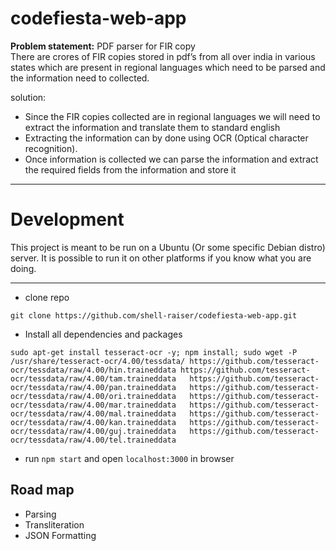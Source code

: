 # codefiesta-web-app
**Problem statement:** PDF parser for FIR copy <br>
There are crores of FIR copies  stored in pdf’s from all over india in various states which are present in regional languages which need to be parsed and the information need to collected.

solution:<br>
* Since the FIR copies collected are in regional languages we will need to extract the information and translate them to standard english 
* Extracting the information can by done using OCR (Optical character recognition). 
* Once information is collected we can parse the information and extract the required fields from the information and store it  

---

# Development
This project is meant to be run on a Ubuntu (Or some specific Debian distro) server. It is possible to run it on other platforms if you know what you are doing.
<br>

---
- clone repo <br>
```
git clone https://github.com/shell-raiser/codefiesta-web-app.git
```

- Install all dependencies and packages
```
sudo apt-get install tesseract-ocr -y; npm install; sudo wget -P /usr/share/tesseract-ocr/4.00/tessdata/ https://github.com/tesseract-ocr/tessdata/raw/4.00/hin.traineddata https://github.com/tesseract-ocr/tessdata/raw/4.00/tam.traineddata   https://github.com/tesseract-ocr/tessdata/raw/4.00/pan.traineddata   https://github.com/tesseract-ocr/tessdata/raw/4.00/ori.traineddata   https://github.com/tesseract-ocr/tessdata/raw/4.00/mar.traineddata   https://github.com/tesseract-ocr/tessdata/raw/4.00/mal.traineddata   https://github.com/tesseract-ocr/tessdata/raw/4.00/kan.traineddata   https://github.com/tesseract-ocr/tessdata/raw/4.00/guj.traineddata   https://github.com/tesseract-ocr/tessdata/raw/4.00/tel.traineddata
```

- run `npm start` and open ```localhost:3000``` in browser

## Road map
- Parsing
- Transliteration
- JSON Formatting 
